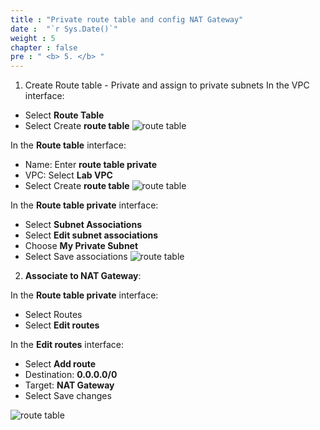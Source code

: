 ```yaml
---
title : "Private route table and config NAT Gateway"
date :  "`r Sys.Date()`" 
weight : 5 
chapter : false
pre : " <b> 5. </b> "
---
```



1. Create Route table - Private and assign to private subnets
In the VPC interface:
- Select **Route Table**
- Select Create **route table**
![route table](/images/rt1.png)
 
In the **Route table** interface:
- Name: Enter **route table private**
- VPC: Select **Lab VPC**
- Select Create **route table**
![route table](/images/5.1.png)
  
In the **Route table private** interface:
- Select **Subnet Associations**
- Select **Edit subnet associations**
- Choose **My Private Subnet**
- Select Save associations
![route table](/images/5.2.png)


2. **Associate to NAT Gateway**:
   
In the **Route table private** interface:
- Select Routes
- Select **Edit routes**

In the **Edit routes** interface:
- Select **Add route**
- Destination: **0.0.0.0/0**
- Target: **NAT Gateway**
- Select Save changes

![route table](/images/5.3.png)
  

 
